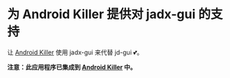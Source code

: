 # 为 Android Killer 提供对 jadx-gui 的支持

让 [Android Killer](../../../android-killer) 使用 jadx-gui 来代替 jd-gui 💕。

**注意：此应用程序已集成到 [Android Killer](../../../android-killer) 中。**
